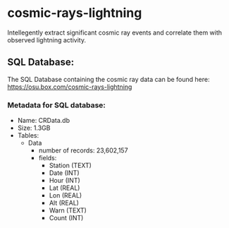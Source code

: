 # cosmic-rays-lightning
Intellegently extract significant cosmic ray events and correlate them with observed lightning activity.

## SQL Database:
The SQL Database containing the cosmic ray data can be found here:
https://osu.box.com/cosmic-rays-lightning

### Metadata for SQL database:
- Name: CRData.db
- Size: 1.3GB
- Tables:
    - Data
        - number of records: 23,602,157
        - fields:
            - Station (TEXT)
            - Date (INT)
            - Hour (INT)
            - Lat (REAL)
            - Lon (REAL)
            - Alt (REAL)
            - Warn (TEXT)
            - Count (INT)
